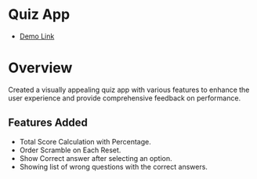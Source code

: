 # Quiz App

- [Demo Link](https://quiz-app-mct-5.vercel.app/)

# Overview
 Created a visually appealing quiz app with various features to enhance the user experience and provide comprehensive feedback on performance.

## Features Added

- Total Score Calculation with Percentage.
- Order Scramble on Each Reset.
- Show Correct answer after selecting an option.
- Showing list of wrong questions with the correct answers.
